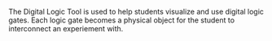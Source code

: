 The Digital Logic Tool is used to help students visualize and use digital logic gates. Each logic gate becomes a physical object for the student to interconnect an experiement with.
